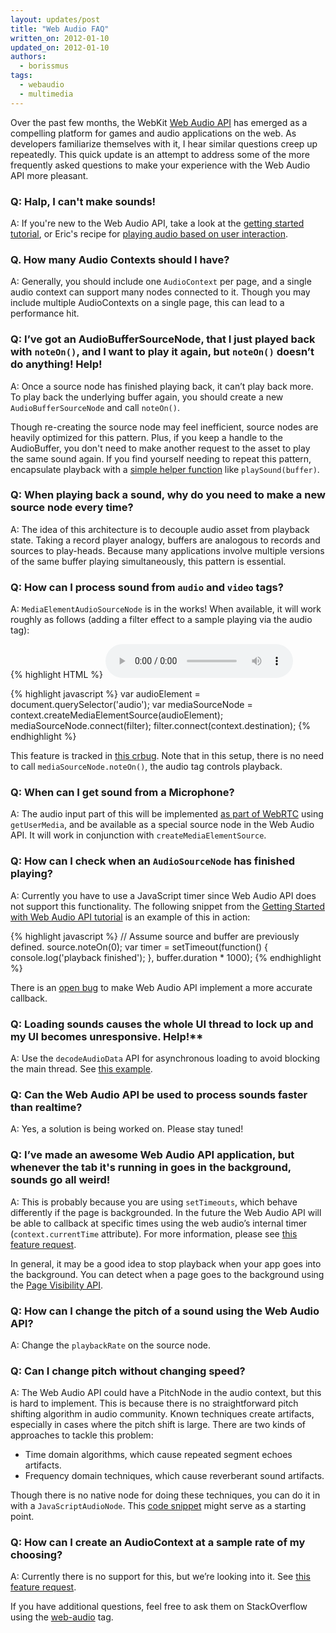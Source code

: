 ```yaml
---
layout: updates/post
title: "Web Audio FAQ"
written_on: 2012-01-10
updated_on: 2012-01-10
authors:
  - borissmus
tags:
  - webaudio
  - multimedia
---
```

Over the past few months, the WebKit [Web Audio API](https://dvcs.w3.org/hg/audio/raw-file/tip/webaudio/specification.html) has emerged as a compelling platform for games and audio applications on the web. As developers familiarize themselves with it, I hear similar questions creep up repeatedly. This quick update is an attempt to address some of the more frequently asked questions to make your experience with the Web Audio API more pleasant.


### Q: Halp, I can't make sounds!

A: If you're new to the Web Audio API, take a look at the [getting started tutorial](http://www.html5rocks.com/en/tutorials/webaudio/intro/), or Eric's recipe for [playing audio based on user interaction](http://ericbidelman.tumblr.com/post/13471195250/web-audio-api-how-to-playing-audio-based-on-user).


### Q. How many Audio Contexts should I have?

A: Generally, you should include one `AudioContext` per page, and a single audio context can support many nodes connected to it. Though you may include multiple AudioContexts on a single page, this can lead to a performance hit.


### Q: I’ve got an AudioBufferSourceNode, that I just played back with `noteOn()`, and I want to play it again, but `noteOn()` doesn’t do anything! Help!

A: Once a source node has finished playing back, it can’t play back more. To play back the underlying buffer again, you should create a new `AudioBufferSourceNode` and call `noteOn()`.

Though re-creating the source node may feel inefficient, source nodes are heavily optimized for this pattern. Plus, if you keep a handle to the AudioBuffer, you don't need to make another request to the asset to play the same sound again. If you find yourself needing to repeat this pattern, encapsulate playback with a [simple helper function](http://www.html5rocks.com/en/tutorials/webaudio/intro/#toc-play) like `playSound(buffer)`.


### Q: When playing back a sound, why do you need to make a new source node every time?

A: The idea of this architecture is to decouple audio asset from playback state. Taking a record player analogy, buffers are analogous to records and sources to play-heads. Because many applications involve multiple versions of the same buffer playing simultaneously, this pattern is essential.


### Q: How can I process sound from `audio` and `video` tags?

A: `MediaElementAudioSourceNode` is in the works! When available, it will work roughly as follows (adding a filter effect to a sample playing via the audio tag):

{% highlight HTML %}
<audio src="sounds/sample.wav" controls>
{% endhighlight %}

{% highlight javascript %}
var audioElement = document.querySelector('audio');
var mediaSourceNode = context.createMediaElementSource(audioElement);
mediaSourceNode.connect(filter);
filter.connect(context.destination);
{% endhighlight %}

This feature is tracked in [this crbug](http://code.google.com/p/chromium/issues/detail?id=79949). Note that in this setup, there is no need to call `mediaSourceNode.noteOn()`, the audio tag controls playback.


### Q: When can I get sound from a Microphone?

A: The audio input part of this will be implemented [as part of WebRTC](http://dev.w3.org/2011/webrtc/editor/getusermedia.html) using `getUserMedia`, and be available as a special source node in the Web Audio API. It will work in conjunction with `createMediaElementSource`.

### Q: How can I check when an `AudioSourceNode` has finished playing?

A: Currently you have to use a JavaScript timer since Web Audio API does not support this functionality. The following snippet from the [Getting Started with Web Audio API tutorial](http://www.html5rocks.com/en/tutorials/webaudio/intro/) is an example of this in action:

{% highlight javascript %}
// Assume source and buffer are previously defined.
source.noteOn(0);
var timer = setTimeout(function() {
  console.log('playback finished');
}, buffer.duration * 1000);
{% endhighlight %}

There is an [open bug](https://bugs.webkit.org/show_bug.cgi?id=71942) to make Web Audio API implement a more accurate callback.


### Q: Loading sounds causes the whole UI thread to lock up and my UI becomes unresponsive. Help!**

A: Use the `decodeAudioData` API for asynchronous loading to avoid blocking the main thread. See [this example](http://www.html5rocks.com/en/tutorials/webaudio/intro/js/buffer-loader.js).


### Q: Can the Web Audio API be used to process sounds faster than realtime?

A: Yes, a solution is being worked on. Please stay tuned!


### Q: I’ve made an awesome Web Audio API application, but whenever the tab it's running in goes in the background, sounds go all weird!

A: This is probably because you are using `setTimeouts`, which behave differently if the page is backgrounded. In the future the Web Audio API will be able to callback at specific times using the web audio’s internal timer (`context.currentTime` attribute). For more information, please see [this feature request](https://bugs.webkit.org/show_bug.cgi?id=70061).

In general, it may be a good idea to stop playback when your app goes into the background. You can detect when a page goes to the background using the [Page Visibility API](http://code.google.com/chrome/whitepapers/pagevisibility.html).


### Q: How can I change the pitch of a sound using the Web Audio API?

A: Change the `playbackRate` on the source node.


### Q: Can I change pitch without changing speed?

A: The Web Audio API could have a PitchNode in the audio context, but this is hard to implement. This is because there is no straightforward pitch shifting algorithm in audio community. Known techniques create artifacts, especially in cases where the pitch shift is large. There are two kinds of approaches to tackle this problem:

* Time domain algorithms, which cause repeated segment echoes artifacts.
* Frequency domain techniques, which cause reverberant sound artifacts.

Though there is no native node for doing these techniques, you can do it in with a `JavaScriptAudioNode`. This [code snippet](https://github.com/janesconference/Voron/blob/master/voron.js) might serve as a starting point.


### Q: How can I create an AudioContext at a sample rate of my choosing?

A: Currently there is no support for this, but we’re looking into it. See [this feature request](http://crbug.com/73062).


If you have additional questions, feel free to ask them on StackOverflow using the [web-audio](http://stackoverflow.com/questions/tagged/web-audio?sort=newest&pagesize=50) tag.
